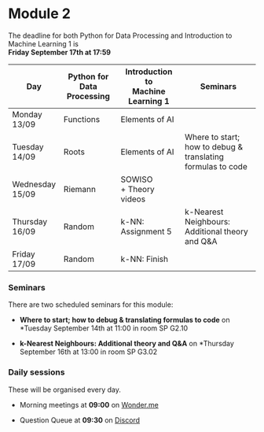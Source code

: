 
# Module 2

The deadline for both Python for Data Processing and Introduction to Machine Learning 1 is<br>**Friday September 17th at 17:59**

| Day                | Python for<br>Data Processing | Introduction to<br>Machine Learning 1 | Seminars                                                           |
|--------------------|-------------------------------|---------------------------------------|--------------------------------------------------------------------|
| Monday<br>13/09    | Functions                     | Elements of AI                        |                                                                    |
| Tuesday<br>14/09   | Roots                         | Elements of AI                        | Where to start; how to debug &<br>translating formulas to code     |
| Wednesday<br>15/09 | Riemann                       | SOWISO<br>+ Theory videos             |                                                                    |
| Thursday<br>16/09  | Random                        | k-NN: Assignment 5                    | k-Nearest Neighbours:<br>Additional theory and Q&A                 |
| Friday<br>17/09    | Random                        | k-NN: Finish                          |                                                                    |

### Seminars

There are two scheduled seminars for this module:

* **Where to start; how to debug & translating formulas to code** on *Tuesday September 14th at 11:00 in room SP G2.10

* **k-Nearest Neighbours: Additional theory and Q&A** on *Thursday September 16th at 13:00 in room SP G3.02

### Daily sessions

These will be organised every day.

* Morning meetings at **09:00** on [Wonder.me](https://www.wonder.me/r?id=c6cdcb4d-7901-44dc-9b9f-fe90898c22a5)

* Question Queue at **09:30** on [Discord](https://discord.gg/y9BVSck5z5)

